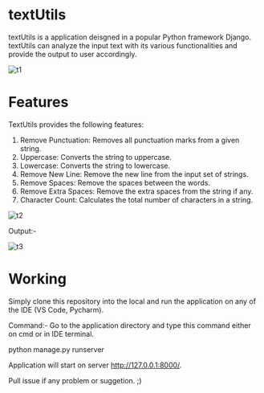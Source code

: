# textUtils

textUtils is a application deisgned in a popular Python framework Django. textUtils can analyze the input text with its various functionalities and provide the output to user accordingly.

![t1](https://github.com/Dartpixel/textUtils/assets/89685890/5a85876b-d938-4c24-b6c3-4fb95a8b375f)


# Features
TextUtils provides the following features:

1. Remove Punctuation: Removes all punctuation marks from a given string.
2. Uppercase: Converts the string to uppercase.
3. Lowercase: Converts the string to lowercase.
4. Remove New Line: Remove the new line from the input set of strings.
5. Remove Spaces: Remove the spaces between the words.
6. Remove Extra Spaces: Remove the extra spaces from the string if any.
7. Character Count: Calculates the total number of characters in a string.
   
![t2](https://github.com/Dartpixel/textUtils/assets/89685890/1106fe7e-158e-494a-9dd1-12a0e931a470)

Output:-

![t3](https://github.com/Dartpixel/textUtils/assets/89685890/494a970c-d0cc-4ce2-af71-be63b65a91e5)

# Working

Simply clone this repository into the local and run the application on any of the IDE (VS Code, Pycharm).

Command:-
Go to the application directory and type this command either on cmd or in IDE terminal.

python manage.py runserver

Application will start on server http://127.0.0.1:8000/.

Pull issue if any problem or suggetion. ;)
